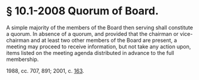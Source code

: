 # § 10.1-2008 Quorum of Board.

<p>A simple majority of the members of the Board then serving shall constitute a quorum. In absence of a quorum, and provided that the chairman or vice-chairman and at least two other members of the Board are present, a meeting may proceed to receive information, but not take any action upon, items listed on the meeting agenda distributed in advance to the full membership.</p><p>1988, cc. 707, 891; 2001, c. <a href='http://lis.virginia.gov/cgi-bin/legp604.exe?011+ful+CHAP0163'>163</a>.</p>